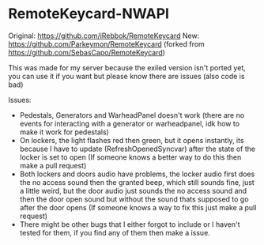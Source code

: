 # RemoteKeycard-NWAPI
Original: https://github.com/iRebbok/RemoteKeycard
New: https://github.com/Parkeymon/RemoteKeycard (forked from https://github.com/SebasCapo/RemoteKeycard)

This was made for my server because the exiled version isn't ported yet, you can use it if you want but please know there are issues (also code is bad)

Issues:
- Pedestals, Generators and WarheadPanel doesn't work (there are no events for interacting with a generator or warheadpanel, idk how to make it work for pedestals)
- On lockers, the light flashes red then green, but it opens instantly, its because I have to update (RefreshOpenedSyncvar) after the state of the locker is set to open (If someone knows a better way to do this then make a pull request)
- Both lockers and doors audio have problems, the locker audio first does the no access sound then the granted beep, which still sounds fine, just a little weird, but the door audio just sounds the no access sound and then the door open sound but without the sound thats supposed to go after the door opens (If someone knows a way to fix this just make a pull request)
- There might be other bugs that I either forgot to include or I haven't tested for them, if you find any of them then make a issue.

